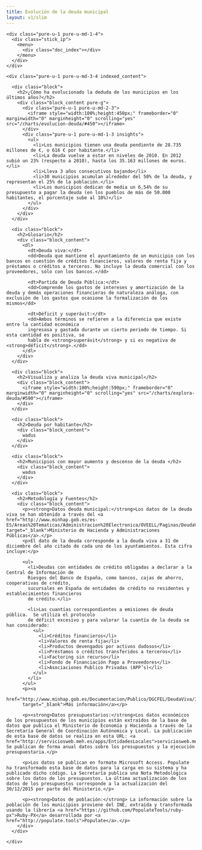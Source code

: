 ```yaml
---
title: Evolución de la deuda municipal
layout: v1/slim
---
```


<div class="tool">

  <div class="pure-g">

    <div class="pure-u-1 pure-u-md-1-4">
      <div class="stick_ip">
        <menu>
          <div class="doc_index"></div>
        </menu> 
      </div>
    </div>

    <div class="pure-u-1 pure-u-md-3-4 indexed_content">

      <div class="block">
        <h2>¿Cómo ha evolucionado la deduda de los municipios en los últimos años?</h2>
        <div class="block_content pure-g">
          <div class="pure-u-1 pure-u-md-2-3">
            <iframe style="width:100%;height:450px;" frameborder="0" marginwidth="0" marginheight="0" scrolling="yes" src="/charts/evolucion-deuda/#450"></iframe>
          </div>
          <div class="pure-u-1 pure-u-md-1-3 insights">
            <ul>
              <li>Los municipios tienen una deuda pendiente de 28.735 millones de €, o 616 € por habitante.</li>
              <li>La deuda vuelve a estar en niveles de 2010. En 2012 subió un 23% (respecto a 2010), hasta los 35.163 millones de euros.</li>
              <li>Lleva 3 años consecutivos bajando</li>
              <li>30 municipios acumulan alrededor del 50% de la deuda, y representan el 25% de la población.</li>
              <li>Los municipios dedican de media un 6,54% de su presupuesto a pagar la deuda (en los pueblos de más de 50.000 habitantes, el porcentaje sube al 10%)</li>
            </ul>
          </div>
        </div>
      </div>

      <div class="block">
        <h2>Glosario</h2>
        <div class="block_content">
          <dl>
            <dt>Deuda viva:</dt>
            <dd>Deuda que mantiene el ayuntamiento de un municipio con los bancos en cuestión de créditos financieros, valores de renta fija y préstamos o créditos a terceros. No incluye la deuda comercial con los proveedores, sólo con los bancos.</dd>

            <dt>Partida de Deuda Pública:</dt>
            <dd>Comprende los gastos de intereses y amortización de la deuda y demás operaciones financieras de naturaleza análoga, con exclusión de los gastos que ocasione la formalización de los mismos</dd>

            <dt>Déficit y superávit:</dt>
            <dd>Ambos términos se refieren a la diferencia que existe entre la cantidad económica
            ingresasa y gastada durante un cierto periodo de tiempo. Si esta cantidad es positiva, se
            habla de <strong>superávit</strong> y si es negativa de <strong>déficit</strong>.</dd>
          </dl>
        </div>
      </div>

      <div class="block">
        <h2>Visualiza y analiza la deuda viva municipal</h2>
        <div class="block_content">
          <iframe style="width:100%;height:590px;" frameborder="0" marginwidth="0" marginheight="0" scrolling="yes" src="/charts/explora-deuda/#590"></iframe>
        </div>
      </div>

      <div class="block">
        <h2>Deuda por habitante</h2>
        <div class="block_content">
          wadus
        </div>
      </div>

      <div class="block">
        <h2>Municipios con mayor aumento y descenso de la deuda </h2>
        <div class="block_content">
          wadus
        </div>
      </div>

      <div class="block">
        <h2>Metodología y Fuentes</h2>
        <div class="block_content">
          <p><strong>Datos deuda municipal:</strong>Los datos de la deuda viva se han obtenido a través del <a href="http://www.minhap.gob.es/es-ES/Areas%20Tematicas/Administracion%20Electronica/OVEELL/Paginas/DeudaViva.aspx" target="_blank">Ministerio de Hacienda y Administraciones Públicas</a>.</p>
          <p>El dato de la deuda corresponde a la deuda viva a 31 de diciembre del año citado de cada uno de los ayuntamientos. Esta cifra incluye:</p>

          <ul>
            <li>Deudas con entidades de crédito obligadas a declarar a la Central de Información de
            Riesgos del Banco de España, como bancos, cajas de ahorro, cooperativas de crédito,
            sucursales en España de entidades de crédito no residentes y establecimientos financieros
            de crédito.</li>

            <li>Las cuantías correspondientes a emisiones de deuda pública.  Se utiliza el protocolo
            de déficit excesivo y para valorar la cuantía de la deuda se han considerado:
              <ul>
                <li>Créditos financieros</li>
                <li>Valores de renta fija</li>
                <li>Productos devengados por activos dudosos</li>
                <li>Préstamos o créditos transferidos a terceros</li>
                <li>Factoring sin recurso</li>
                <li>Fondo de Financiación Pago a Proveedores</li>
                <li>Asociaciones Publico Privadas (APP’s)</li>
              </ul>
            </li>
          </ul>
          <p><a
          href="http://www.minhap.gob.es/Documentacion/Publico/DGCFEL/DeudaViva/Informe%20Deuda%20Viva%202015%20Total_OVEL_20160506.pdf"
          target="_blank">Más información</a></p>

          <p><strong>Datos presupuestarios:</strong>Los datos económicos de los presupuestos de los municipios están extraídos de la base de datos que publica el Ministerio de Economía y Hacienda a través de la Secretaría General de Coordinación Autónomica y Local. La publicación de esta base de datos se realiza en esta URL: <a href="http://serviciosweb.meh.es/apps/EntidadesLocales">serviciosweb.meh.es/apps/EntidadesLocales</a>.  Se publican de forma anual datos sobre los presupuestos y la ejecución presupuestaria.</p>

          <p>Los datos se publican en formato Microsoft Access. Populate ha transformado esta base de datos para la carga en su sistema y ha publicado dicho código. La Secretaría publica una Nota Metodológica sobre los datos de los presupuestos. La última actualización de los datos de los presupuestos corresponde a la actualización del 30/12/2015 por parte del Ministerio.</p>

          <p><strong>Datos de población:</strong> La información sobre la población de los municipios proviene del INE, extraída y transformada usando la librería <a href="https://github.com/PopulateTools/ruby-px">Ruby-PX</a> desarrollada por <a href="http://populate.tools">Populate</a>.</p>
        </div>
      </div>

    </div>
  </div>
</div>
